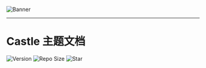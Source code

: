 ![Banner](static/img/banner-docs.png)

------

# Castle 主题文档

![Version](https://img.shields.io/github/v/release/ohmyga233/castle-Typecho-Theme?color=%2342b983&style=for-the-badge)
![Repo Size](https://img.shields.io/github/repo-size/ohmyga233/castle-Typecho-Theme?color=%2342b983&style=for-the-badge)
![Star](https://img.shields.io/github/stars/ohmyga233/castle-Typecho-Theme?color=%2342b983&style=for-the-badge)